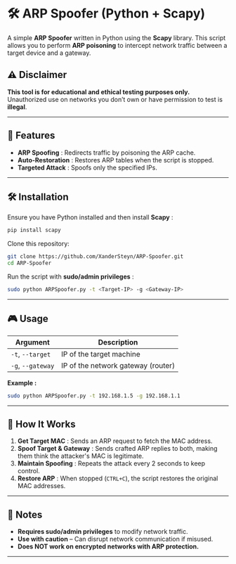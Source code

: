 # 🛠 ARP Spoofer (Python + Scapy)

A simple **ARP Spoofer** written in Python using the **Scapy** library. This script allows you to perform **ARP poisoning** to intercept network traffic between a target device and a gateway.

## ⚠️ Disclaimer

**This tool is for educational and ethical testing purposes only.**  
Unauthorized use on networks you don’t own or have permission to test is **illegal**.

---

## 🚀 Features

- **ARP Spoofing** : Redirects traffic by poisoning the ARP cache.
- **Auto-Restoration** : Restores ARP tables when the script is stopped.
- **Targeted Attack** : Spoofs only the specified IPs.

---

## 🛠 Installation

Ensure you have Python installed and then install **Scapy** :

```bash
pip install scapy
```

Clone this repository:

```bash
git clone https://github.com/XanderSteyn/ARP-Spoofer.git
cd ARP-Spoofer
```

Run the script with **sudo/admin privileges** :

```bash
sudo python ARPSpoofer.py -t <Target-IP> -g <Gateway-IP>
```

---

## 🎮 Usage

| Argument | Description |
|----------|------------|
| `-t`, `--target` | IP of the target machine |
| `-g`, `--gateway` | IP of the network gateway (router) |

**Example :**
```bash
sudo python ARPSpoofer.py -t 192.168.1.5 -g 192.168.1.1
```

---

## 🛑 How It Works

1. **Get Target MAC** : Sends an ARP request to fetch the MAC address.
2. **Spoof Target & Gateway** : Sends crafted ARP replies to both, making them think the attacker's MAC is legitimate.
3. **Maintain Spoofing** : Repeats the attack every 2 seconds to keep control.
4. **Restore ARP** : When stopped (`CTRL+C`), the script restores the original MAC addresses.

---

## 📌 Notes

- **Requires sudo/admin privileges** to modify network traffic.
- **Use with caution** – Can disrupt network communication if misused.
- **Does NOT work on encrypted networks with ARP protection.**

---
